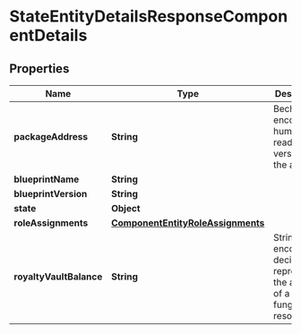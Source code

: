 

# StateEntityDetailsResponseComponentDetails


## Properties

| Name | Type | Description | Notes |
|------------ | ------------- | ------------- | -------------|
|**packageAddress** | **String** | Bech32m-encoded human readable version of the address. |  [optional] |
|**blueprintName** | **String** |  |  |
|**blueprintVersion** | **String** |  |  |
|**state** | **Object** |  |  [optional] |
|**roleAssignments** | [**ComponentEntityRoleAssignments**](ComponentEntityRoleAssignments.md) |  |  [optional] |
|**royaltyVaultBalance** | **String** | String-encoded decimal representing the amount of a related fungible resource. |  [optional] |



